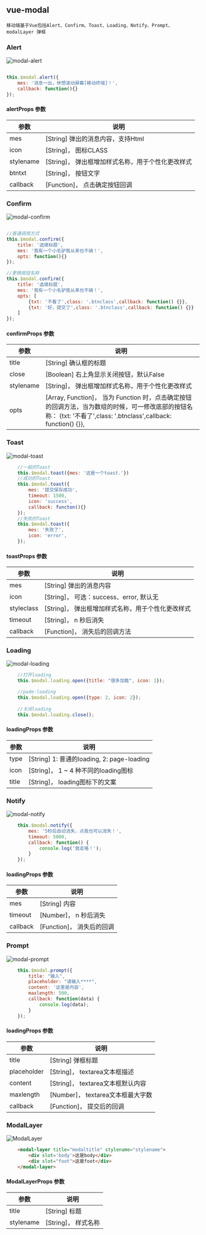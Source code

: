 ## vue-modal

    移动端基于Vue包括Alert、Confirm、Toast、Loading、Notify、Prompt、modalLayer 弹框

### Alert

![modal-alert](https://raw.githubusercontent.com/duanxb/vue-modal/master/alert.gif)

```javascript  

this.$modal.alert({
    mes: '消息一出，休想滚动屏幕[移动终端]！',
    callback: function(){}
});

```
#### alertProps 参数
| 参数        	| 说明           |
| ------------- |-------------|
| mes		|[String]   弹出的消息内容，支持Html |
| icon      |[String]， 图标CLASS |
| stylename      |[String]， 弹出框增加样式名称，用于个性化更改样式 |
| btntxt      |[String]， 按钮文字 |
| callback      |[Function]， 点击确定按钮回调 |


### Confirm

![modal-confirm](https://raw.githubusercontent.com/duanxb/vue-modal/master/confirm.gif)

```javascript

//普通调用方式
this.$modal.confirm({
    title: '选填标题',
    mes: '我有一个小毛驴我从来也不骑！',
    opts: function(){}
});

//更换按钮名称
this.$modal.confirm({
    title: '选填标题',
    mes: '我有一个小毛驴我从来也不骑！',
    opts: [
        {txt: '不看了',class: '.btnclass',callback: function() {}},
        {txt: '好，提交了',class: '.btnclass',callback: function() {}}
    ]
});

```

#### confirmProps 参数
| 参数        	| 说明           |
| ------------- |-------------|
| title		|[String]   确认框的标题 |
| close		|[Boolean]   右上角显示关闭按钮，默认False |
| stylename      |[String]， 弹出框增加样式名称，用于个性化更改样式 |
| opts      |[Array, Function]， 当为 Function 时，点击确定按钮的回调方法，当为数组的时候，可一修改底部的按钮名称： {txt: '不看了',class: '.btnclass',callback: function() {}},  |


### Toast

![modal-toast](https://raw.githubusercontent.com/duanxb/vue-modal/master/toast.gif)

```javascript
    //一般的Toast
    this.$modal.toast({mes: '这是一个toast.'})
    //成功的Toast
    this.$modal.toast({
        mes: '提交保存成功',
        timeout: 1500,
        icon: 'success',
        callback: functon(){}
    });
    //失败的Toast
    this.$modal.toast({
        mes: '失败了',
        icon: 'error',
    });

```

#### toastProps 参数
| 参数        	| 说明           |
| ------------- |-------------|
| mes		|[String]   弹出的消息内容 |
| icon      |[String]， 可选：success、error, 默认无|
| styleclass      |[String]， 弹出框增加样式名称，用于个性化更改样式 |
| timeout      |[String]， n 秒后消失 |
| callback      |[Function]， 消失后的回调方法 |



### Loading

![modal-loading](https://raw.githubusercontent.com/duanxb/vue-modal/master/loading.gif)

```javascript
    //打开loading
    this.$modal.loading.open({title: "很多加载", icon: 1});

    //pade-loading
    this.$modal.loading.open({type: 2, icon: 2});
    
    //关闭loading
    this.$modal.loading.close();

```

#### loadingProps 参数
| 参数        	| 说明           |
| ------------- |-------------|
| type		|[String]   1: 普通的loading, 2: page-loading |
| icon      |[String]， 1 ~ 4 种不同的loading图标 |
| title      |[String]， loading图标下的文案 |


### Notify

![modal-notify](https://raw.githubusercontent.com/duanxb/vue-modal/master/notify.gif)

```javascript
    this.$modal.notify({
        mes: '5秒后自动消失，点我也可以消失！',
        timeout: 5000,
        callback: function() {
            console.log('我走咯！');
        }
    });

```

#### loadingProps 参数
| 参数        	| 说明           |
| ------------- |-------------|
| mes		    |[String]   内容 |
| timeout      |[Number]， n 秒后消失 |
| callback      |[Function]， 消失后的回调 |



### Prompt

![modal-prompt](https://raw.githubusercontent.com/duanxb/vue-modal/master/prompt.gif)

```javascript
    this.$modal.prompt({
        title: "输入",
        placeholder: "请输入****",
        content: '这里是内容',
        maxlength: 500,
        callback: function(data) {
            console.log(data);
        }
    });
```

#### loadingProps 参数
| 参数        	| 说明           |
| ------------- |-------------|
| title		    |[String]   弹框标题 |
| placeholder      |[String]， textarea文本框描述 |
| content      |[String]， textarea文本框默认内容 |
| maxlength      |[Number]， textarea文本框最大字数 |
| callback      |[Function]， 提交后的回调 |



### ModalLayer

![ModalLayer](https://raw.githubusercontent.com/duanxb/vue-modal/master/layer.gif)

```html
    <modal-layer title="modaltitle" stylename="stylename">
        <div slot='body'>这是body</div>
        <div slot="foot">这是foot</div>
    </modal-layer>
```
#### ModalLayerProps 参数
| 参数        	| 说明           |
| ------------- |-------------|
| title		    |[String]   标题 |
| stylename      |[String]， 样式名称 |
